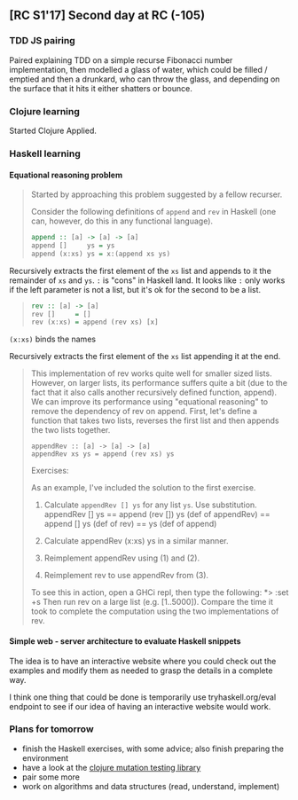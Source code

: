 ## [RC S1'17] Second day at RC (-105)

### TDD JS pairing 

Paired explaining TDD on a simple recurse Fibonacci number implementation, then
modelled a glass of water, which could be filled / emptied and then a drunkard,
who can throw the glass, and depending on the surface that it hits it either
shatters or bounce.


### Clojure learning

Started Clojure Applied.


### Haskell learning

#### Equational reasoning problem

> Started by approaching this problem suggested by a fellow recurser.
> 
> Consider the following definitions of `append` and `rev` in Haskell (one can, however,
> do this in any functional language).
> 
> ```haskell
> append :: [a] -> [a] -> [a]
> append []     ys = ys
> append (x:xs) ys = x:(append xs ys)
> ```

Recursively extracts the first element of the `xs` list and appends to it
the remainder of `xs` and `ys`.
`:` is "cons" in Haskell land.
It looks like `:` only works if the left parameter is not a list, but it's
ok for the second to be a list.

> ```haskell
> rev :: [a] -> [a]
> rev []     = []
> rev (x:xs) = append (rev xs) [x]
> ```
`(x:xs)` binds the names

Recursively extracts the first element of the `xs` list appending it at the end.

> This implementation of rev works quite well for smaller sized lists. However, on
> larger lists, its performance suffers quite a bit (due to the fact that it also 
> calls another recursively defined function, append).
> We can improve its performance using "equational reasoning" to remove the
> dependency of rev on append. First, let's define a function that takes two lists,
> reverses the first list and then appends the two lists together.
> 
> ```
> appendRev :: [a] -> [a] -> [a]
> appendRev xs ys = append (rev xs) ys
> ```
> 
> Exercises:
> 
> As an example, I've included the solution to the first exercise.
> 
> 1. Calculate `appendRev [] ys` for any list `ys`. Use substitution.
> appendRev [] ys
> == append (rev []) ys       (def of appendRev)
> == append [] ys             (def of rev)
> == ys                       (def of append)
> 
> 2. Calculate appendRev (x:xs) ys in a similar manner.
>
> 3. Reimplement appendRev using (1) and (2).
>
> 4. Reimplement rev to use appendRev from (3).
> 
> To see this in action, open a GHCi repl, then type the following:
> *> :set +s
> Then run rev on a large list (e.g. [1..5000]). Compare the time it took to complete the computation using the two implementations of rev.

#### Simple web - server architecture to evaluate Haskell snippets

The idea is to have an interactive website where you could check out the examples and 
modify them as needed to grasp the details in a complete way.

I think one thing that could be done is temporarily use tryhaskell.org/eval endpoint to see
if our idea of having an interactive website would work.


### Plans for tomorrow

 * finish the Haskell exercises, with some advice; also finish preparing the environment
 * have a look at the [clojure mutation testing library](https://github.com/ds2643/mutcl)
 * pair some more
 * work on algorithms and data structures (read, understand, implement)

